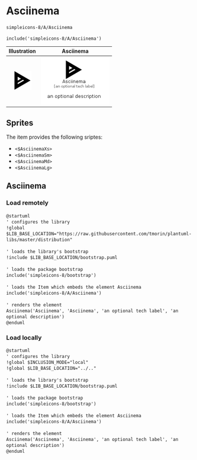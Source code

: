 # Asciinema


```text
simpleicons-8/A/Asciinema
```

```text
include('simpleicons-8/A/Asciinema')
```



| Illustration | Asciinema |
| :---: | :---: |
| ![illustration for Illustration](../../simpleicons-8/A/Asciinema.png) | ![illustration for Asciinema](../../simpleicons-8/A/Asciinema.Local.png) |



## Sprites
The item provides the following sriptes:

- `<$AsciinemaXs>`
- `<$AsciinemaSm>`
- `<$AsciinemaMd>`
- `<$AsciinemaLg>`





## Asciinema

### Load remotely
```plantuml
@startuml
' configures the library
!global $LIB_BASE_LOCATION="https://raw.githubusercontent.com/tmorin/plantuml-libs/master/distribution"

' loads the library's bootstrap
!include $LIB_BASE_LOCATION/bootstrap.puml

' loads the package bootstrap
include('simpleicons-8/bootstrap')

' loads the Item which embeds the element Asciinema
include('simpleicons-8/A/Asciinema')

' renders the element
Asciinema('Asciinema', 'Asciinema', 'an optional tech label', 'an optional description')
@enduml
```

### Load locally
```plantuml
@startuml
' configures the library
!global $INCLUSION_MODE="local"
!global $LIB_BASE_LOCATION="../.."

' loads the library's bootstrap
!include $LIB_BASE_LOCATION/bootstrap.puml

' loads the package bootstrap
include('simpleicons-8/bootstrap')

' loads the Item which embeds the element Asciinema
include('simpleicons-8/A/Asciinema')

' renders the element
Asciinema('Asciinema', 'Asciinema', 'an optional tech label', 'an optional description')
@enduml
```

